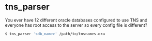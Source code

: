 # tns_parser

You ever have 12 different oracle databases configured to use TNS and everyone has root access to the server so every config file is different?

```bash
$ tns_parser '<db_name>' /path/to/tnsnames.ora
```
